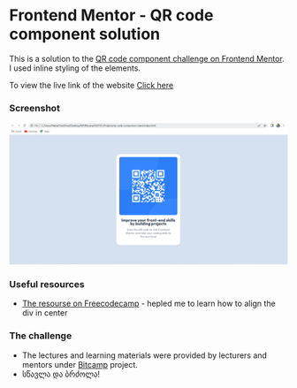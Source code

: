 # Frontend Mentor - QR code component solution

This is a solution to the [QR code component challenge on Frontend Mentor](https://www.frontendmentor.io/challenges/qr-code-component-iux_sIO_H). 
I used inline styling of the elements.

To view the live link of the website [Click here](https://natia-purtskhvanidze.github.io/QR-Code-Component-BitCamp101/) 


### Screenshot

![](./images/Screenshot.png)

### Useful resources

- [The resourse on Freecodecamp](https://www.freecodecamp.org/news/how-to-center-anything-with-css-align-a-div-text-and-more/) - hepled me to learn how to align the div in center

### The challenge
- The lectures and learning materials were provided by lecturers and mentors under [Bitcamp](https://www.bitcamp.ge/) project.
- სწავლა და ბრძოლა!